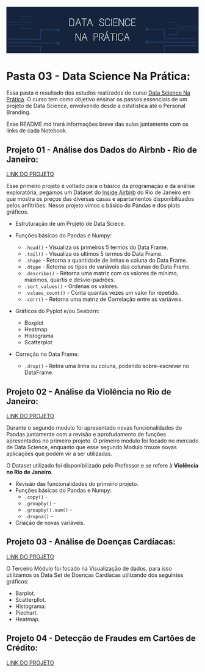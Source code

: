 ![Data Science na Prática](https://github.com/GabrielTrentino/Projetos-de-Cursos/blob/master/00%20-%20Img/03-DataScienceNaPratica.png?raw=true)

# Pasta 03 - Data Science Na Prática:

Essa pasta é resultado dos estudos realizados do curso [Data Science Na Prática](https://datasciencenapratica.club.hotmart.com). O curso tem como objetivo ensinar os passos essenciais de um projeto de Data Science, envolvendo desde a estatística até o Personal Branding.

Esse README.md trará informações breve das aulas juntamente com os links de cada Notebook.

## Projeto 01 - Análise dos Dados do Airbnb - Rio de Janeiro:

[LINK DO PROJETO](https://github.com/GabrielTrentino/Projetos-de-Cursos/blob/master/03-DSNP/01_An%C3%A1lise_Explorat%C3%B3ria_AirBNB_(RIO).ipynb)

Esse primeiro projeto é voltado para o básico da programação e da análise exploratória, pegamos um Dataset do [Inside Airbnb](http://insideairbnb.com/get-the-data.html) do Rio de Janeiro em que mostra os preços das diversas casas e apartamentos disponibilizados pelos anfitriões. Nesse projeto vimos o básico do Pandas e dos plots gráficos.

* Estruturação de um Projeto de Data Sciece.

* Funções básicas do Pandas e Numpy:
  * `.head()` - Visualiza os primeiros 5 termos do Data Frame.
  * `.tail()` - Visualiza os ultimos 5 termos do Data Frame.
  * `.shape` - Retorna a quantidade de linhas e coluna do Data Frame.
  * `.dtype` - Retorna os tipos de variáveis das colunas do Data Frame.
  * `.describe()` - Retorna uma matriz com os valores de mínimo, máximos, quartis e desvio-padrões.
  * `.sort_values()` - Ordenas os valores.
  * `.values_count()` - Conta quantas vezes um valor foi repetido.
  * `.corr()` - Retorna uma matriz de Correlação entre as variáveis.
  
* Gráficos do Pyplot e/ou Seaborn:
  * Boxplot 
  * Heatmap  
  * Histograma 
  * Scatterplot 
* Correção no Data Frame:
  * `.drop()` - Retira uma linha ou coluna, podendo sobre-escrever no DataFrame.

## Projeto 02 - Análise da Violência no Rio de Janeiro:

[LINK DO PROJETO](https://github.com/GabrielTrentino/Projetos-de-Cursos/blob/master/03-DSNP/02_Viol%C3%AAncia_Rio.ipynb)

Durante o segundo modulo foi apresentado novas funcionalidades do Pandas juntamente com a revisão e aprofudamento de funções apresentados no primeiro projeto. O primeiro modulo foi focado no mercado de Data Science, enquanto que esse segundo Modulo trouxe novas aplicações que podem vir a ser utilizadas.

O Dataset utilizado foi disponibilizado pelo Professor e se refere à **Violência no Rio de Janeiro**.

* Revisão das funcionalidades do primeiro projeto.
* Funções básicas do Pandas e Numpy:
  * `.copy()` - 
  * `.groupby()` - 
  * `.groupby().sum()` - 
  * `.dropna()` - 
* Criação de novas variáveis.


## Projeto 03 - Análise de Doenças Cardíacas:

[LINK DO PROJETO](https://github.com/GabrielTrentino/Projetos-de-Cursos/blob/master/03-DSNP/03_DataVisualization_Doen%C3%A7asCardiacas.ipynb)

O Terceiro Módulo foi focado na Visualização de dados, para isso utilizamos os Data Set de Doenças Cardíacas utilizando dos seguintes gráficos:

* Barplot.
* Scatterpllot.
* Histograma.
* Piechart.
* Heatmap.

## Projeto 04 - Detecção de Fraudes em Cartões de Crédito:

[LINK DO PROJETO](https://github.com/GabrielTrentino/Projetos-de-Cursos/blob/master/03-DSNP/04_Fraude_em_Cart%C3%B5es_de_Cr%C3%A9dito.ipynb)

